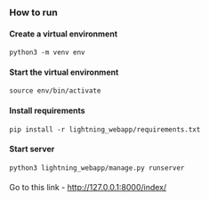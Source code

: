 ### How to run 

#### Create a virtual environment
```
python3 -m venv env
```

#### Start the virtual environment 
```
source env/bin/activate
```

#### Install requirements 
```
pip install -r lightning_webapp/requirements.txt
```

#### Start server 
```
python3 lightning_webapp/manage.py runserver
```

#### 
Go to this link - http://127.0.0.1:8000/index/
